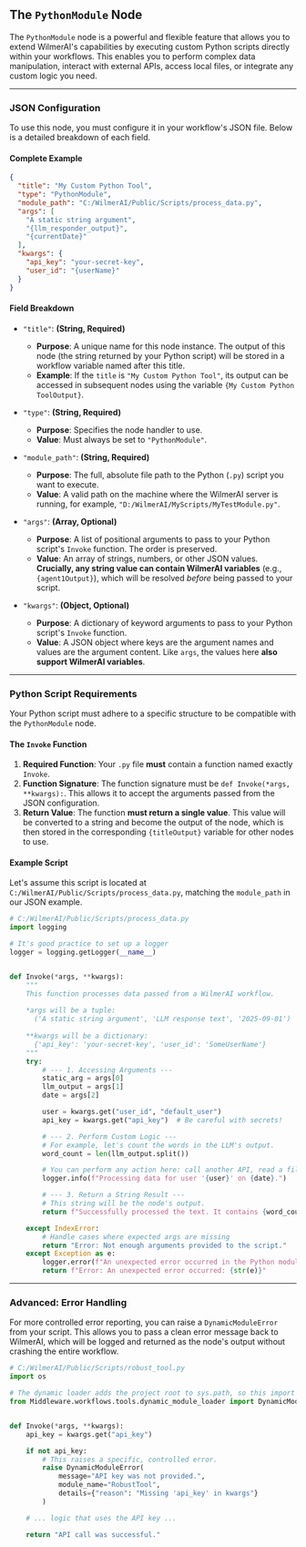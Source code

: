 ## The `PythonModule` Node

The `PythonModule` node is a powerful and flexible feature that allows you to extend WilmerAI's capabilities by
executing custom Python scripts directly within your workflows. This enables you to perform complex data manipulation,
interact with external APIs, access local files, or integrate any custom logic you need.

-----

### **JSON Configuration**

To use this node, you must configure it in your workflow's JSON file. Below is a detailed breakdown of each field.

#### **Complete Example**

```json
{
  "title": "My Custom Python Tool",
  "type": "PythonModule",
  "module_path": "C:/WilmerAI/Public/Scripts/process_data.py",
  "args": [
    "A static string argument",
    "{llm_responder_output}",
    "{currentDate}"
  ],
  "kwargs": {
    "api_key": "your-secret-key",
    "user_id": "{userName}"
  }
}
```

#### **Field Breakdown**

* `"title"`: **(String, Required)**

    * **Purpose**: A unique name for this node instance. The output of this node (the string returned by your Python
      script) will be stored in a workflow variable named after this title.
    * **Example**: If the `title` is `"My Custom Python Tool"`, its output can be accessed in subsequent nodes using the
      variable `{My Custom Python ToolOutput}`.

* `"type"`: **(String, Required)**

    * **Purpose**: Specifies the node handler to use.
    * **Value**: Must always be set to `"PythonModule"`.

* `"module_path"`: **(String, Required)**

    * **Purpose**: The full, absolute file path to the Python (`.py`) script you want to execute.
    * **Value**: A valid path on the machine where the WilmerAI server is running, for example,
      `"D:/WilmerAI/MyScripts/MyTestModule.py"`.

* `"args"`: **(Array, Optional)**

    * **Purpose**: A list of positional arguments to pass to your Python script's `Invoke` function. The order is
      preserved.
    * **Value**: An array of strings, numbers, or other JSON values. **Crucially, any string value can contain WilmerAI
      variables** (e.g., `{agent1Output}`), which will be resolved *before* being passed to your script.

* `"kwargs"`: **(Object, Optional)**

    * **Purpose**: A dictionary of keyword arguments to pass to your Python script's `Invoke` function.
    * **Value**: A JSON object where keys are the argument names and values are the argument content. Like `args`, the
      values here **also support WilmerAI variables**.

-----

### **Python Script Requirements**

Your Python script must adhere to a specific structure to be compatible with the `PythonModule` node.

#### **The `Invoke` Function**

1. **Required Function**: Your `.py` file **must** contain a function named exactly `Invoke`.
2. **Function Signature**: The function signature must be `def Invoke(*args, **kwargs):`. This allows it to accept the
   arguments passed from the JSON configuration.
3. **Return Value**: The function **must return a single value**. This value will be converted to a string and become
   the output of the node, which is then stored in the corresponding `{titleOutput}` variable for other nodes to use.

#### **Example Script**

Let's assume this script is located at `C:/WilmerAI/Public/Scripts/process_data.py`, matching the `module_path` in our
JSON example.

```python
# C:/WilmerAI/Public/Scripts/process_data.py
import logging

# It's good practice to set up a logger
logger = logging.getLogger(__name__)


def Invoke(*args, **kwargs):
    """
    This function processes data passed from a WilmerAI workflow.
    
    *args will be a tuple: 
      ('A static string argument', 'LLM response text', '2025-09-01')
    
    **kwargs will be a dictionary:
      {'api_key': 'your-secret-key', 'user_id': 'SomeUserName'}
    """
    try:
        # --- 1. Accessing Arguments ---
        static_arg = args[0]
        llm_output = args[1]
        date = args[2]

        user = kwargs.get("user_id", "default_user")
        api_key = kwargs.get("api_key")  # Be careful with secrets!

        # --- 2. Perform Custom Logic ---
        # For example, let's count the words in the LLM's output.
        word_count = len(llm_output.split())

        # You can perform any action here: call another API, read a file, etc.
        logger.info(f"Processing data for user '{user}' on {date}.")

        # --- 3. Return a String Result ---
        # This string will be the node's output.
        return f"Successfully processed the text. It contains {word_count} words."

    except IndexError:
        # Handle cases where expected args are missing
        return "Error: Not enough arguments provided to the script."
    except Exception as e:
        logger.error(f"An unexpected error occurred in the Python module: {e}")
        return f"Error: An unexpected error occurred: {str(e)}"

```

-----

### **Advanced: Error Handling**

For more controlled error reporting, you can raise a `DynamicModuleError` from your script. This allows you to pass a
clean error message back to WilmerAI, which will be logged and returned as the node's output without crashing the entire
workflow.

```python
# C:/WilmerAI/Public/Scripts/robust_tool.py
import os

# The dynamic loader adds the project root to sys.path, so this import works.
from Middleware.workflows.tools.dynamic_module_loader import DynamicModuleError


def Invoke(*args, **kwargs):
    api_key = kwargs.get("api_key")

    if not api_key:
        # This raises a specific, controlled error.
        raise DynamicModuleError(
            message="API key was not provided.",
            module_name="RobustTool",
            details={"reason": "Missing 'api_key' in kwargs"}
        )

    # ... logic that uses the API key ...

    return "API call was successful."
```